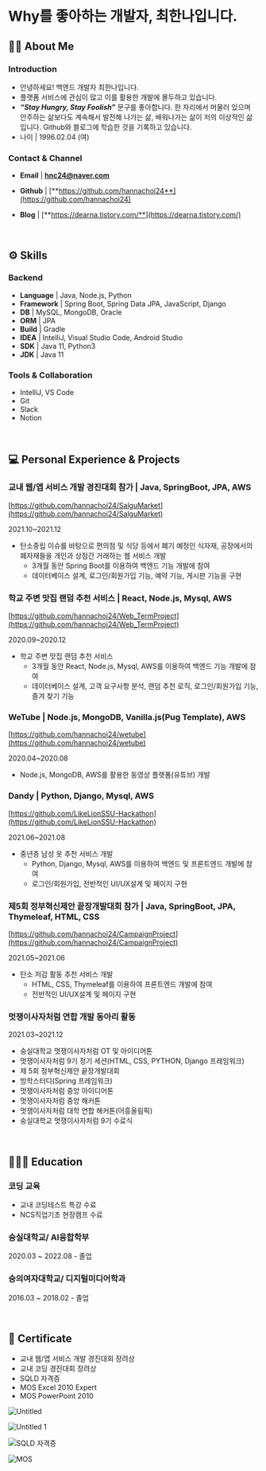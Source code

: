 # Why를 좋아하는 개발자, 최한나입니다.

## **💁‍♀️** About Me


### Introduction

- 안녕하세요! 백엔드 개발자 최한나입니다.
- 플랫폼 서비스에 관심이 많고 이를 활용한 개발에 몰두하고 있습니다.
- ***“Stay Hungry, Stay Foolish”***  문구를 좋아합니다. 
한 자리에서 머물러 있으며 안주하는 삶보다도 계속해서 발전해 나가는 삶, 배워나가는 삶이 저의 이상적인 삶입니다. Github와 블로그에 학습한 것을 기록하고 있습니다.
- 나이 | 1996.02.04 (여)

### Contact & Channel

- **Email** | **hnc24@naver.com**



- **Github** | [**https://github.com/hannachoi24**](https://github.com/hannachoi24)
- **Blog** | [**https://dearna.tistory.com/**](https://dearna.tistory.com/)

<br>

## ⚙️ Skills



### Backend

- **Language** | Java, Node.js, Python
- **Framework** | Spring Boot, Spring Data JPA, JavaScript, Django
- **DB** | MySQL, MongoDB, Oracle
- **ORM** | JPA
- **Build** | Gradle
- **IDEA** | IntelliJ, Visual Studio Code, Android Studio
- **SDK** | Java 11, Python3
- **JDK** | Java 11

### Tools & Collaboration

- IntelliJ, VS Code
- Git
- Slack
- Notion

<br>

## 💻 Personal Experience & Projects



### 교내 웹/앱 서비스 개발 경진대회 참가 | Java, SpringBoot, JPA, AWS
[https://github.com/hannachoi24/SalguMarket](https://github.com/hannachoi24/SalguMarket)

2021.10~2021.12

- 탄소중립 이슈를 바탕으로  편의점 및 식당 등에서 폐기 예정인 식자재, 공장에서의 폐자재들을 개인과 상점간 거래하는 웹 서비스 개발
    - 3개월 동안 Spring Boot를 이용하여 백엔드 기능 개발에 참여
    - 데이터베이스 설계, 로그인/회원가입 기능, 예약 기능, 게시판 기능을 구현
    

### 학교 주변 맛집 랜덤 추천 서비스  | React, Node.js, Mysql, AWS
[https://github.com/hannachoi24/Web_TermProject](https://github.com/hannachoi24/Web_TermProject)

2020.09~2020.12

- 학교 주변 맛집 랜덤 추천 서비스
  - 3개월 동안 React, Node.js, Mysql, AWS를 이용하여 백엔드 기능 개발에 참여
  - 데이터베이스 설계, 고객 요구사항 분석, 랜덤 추천 로직, 로그인/회원가입 기능, 즐겨 찾기 기능


### WeTube | Node.js, MongoDB, Vanilla.js(Pug Template), AWS
[https://github.com/hannachoi24/wetube](https://github.com/hannachoi24/wetube)

2020.04~2020.08
- Node.js, MongoDB, AWS를 활용한 동영상 플랫폼(유튜브) 개발


### Dandy | Python, Django, Mysql, AWS
[https://github.com/LikeLionSSU-Hackathon](https://github.com/LikeLionSSU-Hackathon)

2021.06~2021.08
- 중년층 남성 옷 추천 서비스 개발
    - Python, Django, Mysql, AWS를 이용하여 백엔드 및 프론트엔드 개발에 참여
    - 로그인/회원가입, 전반적인 UI/UX설계 및 페이지 구현 
   

### 제5회 정부혁신제안 끝장개발대회 참가 | Java, SpringBoot, JPA, Thymeleaf, HTML, CSS
[https://github.com/hannachoi24/CampaignProject](https://github.com/hannachoi24/CampaignProject)

2021.05~2021.06

- 탄소 저감 활동 추천 서비스 개발
    - HTML, CSS, Thymeleaf를 이용하여 프론트엔드 개발에 참여
    - 전반적인 UI/UX설계 및 페이지 구현
    
    
### 멋쟁이사자처럼 연합 개발 동아리 활동

2021.03~2021.12

- 숭실대학교 멋쟁이사자처럼 OT 및 아이디어톤
- 멋쟁이사자처럼 9기 정기 세션(HTML, CSS, PYTHON, Django 프레임워크)
- 제 5회 정부혁신제안 끝장개발대회
- 방학스터디(Spring 프레임워크)
- 멋쟁이사자처럼 중앙 아이디어톤
- 멋쟁이사자처럼 중앙 해커톤
- 멋쟁이사자처럼 대학 연합 해커톤(어흥올림픽)
- 숭실대학교 멋쟁이사자처럼 9기 수료식

<br>

## 👨🏻‍🎓 Education

### 코딩 교육

- 교내 코딩테스트 특강 수료
- NCS직업기초 현장캠프 수료

### 숭실대학교/ AI융합학부

2020.03 ~ 2022.08 - 졸업


### 숭의여자대학교/ 디지털미디어학과

2016.03 ~ 2018.02 - 졸업

<br>

## 🏅 Certificate

- 교내 웹/앱 서비스 개발 경진대회 장려상
- 교내 코딩 경진대회 장려상
- SQLD 자격증
- MOS Excel 2010 Expert
- MOS PowerPoint 2010

![Untitled](https://user-images.githubusercontent.com/66726731/233141211-a7cb9c11-16a2-4308-829f-0e481d24597c.png)

![Untitled 1](https://user-images.githubusercontent.com/66726731/233141282-062330c2-5ed3-4af8-8b8f-f1e57ecf3469.png)

![SQLD 자격증](https://github.com/hannachoi24/Portfolio/assets/66726731/59d080ba-d845-4b66-84ab-c1836c7ef93b)

![MOS](https://user-images.githubusercontent.com/66726731/233157456-71a180e5-2102-431d-bf3a-f84d391617f4.jpg)

